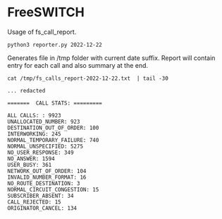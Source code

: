 # FreeSWITCH

Usage of fs_call_report.
```
python3 reporter.py 2022-12-22
```

Generates file in /tmp folder with current date suffix.
Report will contain entry for each call and also summary at the end.

```
cat /tmp/fs_calls_report-2022-12-22.txt  | tail -30

... redacted

=======  CALL STATS: =========

ALL CALLS: : 9923
UNALLOCATED_NUMBER: 923
DESTINATION_OUT_OF_ORDER: 100
INTERWORKING: 245
NORMAL_TEMPORARY_FAILURE: 740
NORMAL_UNSPECIFIED: 5275
NO_USER_RESPONSE: 349
NO_ANSWER: 1594
USER_BUSY: 361
NETWORK_OUT_OF_ORDER: 104
INVALID_NUMBER_FORMAT: 16
NO_ROUTE_DESTINATION: 3
NORMAL_CIRCUIT_CONGESTION: 15
SUBSCRIBER_ABSENT: 34
CALL_REJECTED: 15
ORIGINATOR_CANCEL: 134
```
